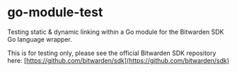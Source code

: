 # go-module-test
Testing static &amp; dynamic linking within a Go module for the Bitwarden SDK Go language wrapper.

This is for testing only, please see the official Bitwarden SDK repository here: [https://github.com/bitwarden/sdk](https://github.com/bitwarden/sdk)
